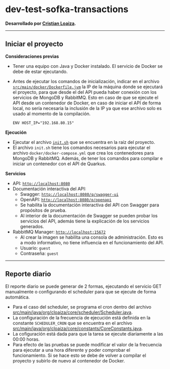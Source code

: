 # dev-test-sofka-transactions


**Desarrollado por [Cristian Loaiza](https://cloaiza1997.github.io/CristianLoaiza/).**

----

## Iniciar el proyecto

**Consideraciones previas**

* Tener una equipo con Java y Docker instalado. El servicio de Docker se debe de estar ejecutando.
* Antes de ejecutar los comandos de inicialización, indicar en el archivo [`src/main/docker/Dockerfile.jvm`](src/main/docker/Dockerfile.jvm) la IP de la máquina donde se ejecutará el proyecto, para que desde el del API pueda haber conexión con los servicios de MongoDB y RabbitMQ. Esto en caso de que se ejecute el API desde un contenedor de Docker, en caso de iniciar el API de forma local, no sería necesaria la inclusión de la IP ya que ese archivo solo es usado al momento de la compilación.

    ```
    ENV HOST_IP="192.168.80.15"
    ```

**Ejecución**

* Ejecutar el archivo [`init.sh`](init.sh) que se encuentra en la raíz del proyecto.
* El archivo `init.sh` tiene los comandos necesarios para ejecutar el archivo `docker/docker-compose.yml` que crea los contenedores para MongoDB y RabbitMQ. Además, de tener los comandos para compilar e iniciar un contenedor con el API de Quarkus.

**Servicios**

* API: [`http://localhost:8080`](http://localhost:8080)
* Documentación interactiva del API:
  * Swagger: [`http://localhost:8080/q/swagger-ui`](http://localhost:8080/q/swagger-ui)
  * OpenAPI: [`http://localhost:8080/q/openapi`](http://localhost:8080/q/openapi)
  * Se habilita la documentación interactiva del API con Swagger para propósitos de prueba.
  * Al interior de la documentación de Swagger se pueden probar los servicios del API, además tiene la explicación de los servicios generados.
* RabbitMQ Manager: [`http://localhost:15672`](http://localhost:15672)
  * Al crear la imagen se habilita una consola de administración. Esto es a modo informativo, no tiene influencia en el funcionamiento del API.
  * Usuario: `guest`
  * Contraseña: `guest`

---

## Reporte diario

El reporte diario se puede generar de 2 formas, ejecutando el servicio GET manualmente o configurando el scheduler para que se ejecute de forma automática.

* Para el caso del scheduler, se programa el cron dentro del archivo [src/main/java/org/cloaiza/core/scheduler/Scheduler.java](src/main/java/org/cloaiza/core/scheduler/Scheduler.java).
* La configuración de la frecuencia de ejecución está definida en la constante `SCHEDULER_CRON` que se encuentra en el archivo [src/main/java/org/cloaiza/core/constants/CoreConstants.java](src/main/java/org/cloaiza/core/constants/CoreConstants.java).
* La cofiguración está dada para que la tarea se ejecute diariamente a las 00:00 horas.
* Para efecto de las pruebas se puede modificar el valor de la frecuencia para ejecutar a una hora diferente y poder comprobar el funcionamiento. Si se hace esto se debe de volver a compilar el proyecto y subirlo de nuevo al contenedor de Docker.
